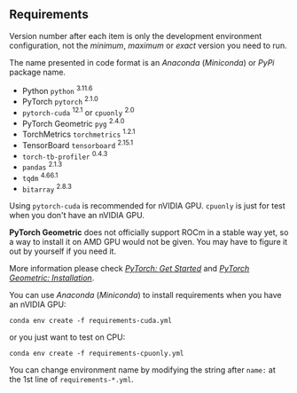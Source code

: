 ## Requirements

Version number after each item is only the development environment configuration, not the *minimum*, *maximum* or *exact* version you need to run.

The name presented in code format is an *Anaconda* (*Miniconda*) or *PyPi* package name.

  - Python `python` <sup>3.11.6</sup>
  - PyTorch `pytorch` <sup>2.1.0</sup>
  - `pytorch-cuda` <sup>12.1</sup> or `cpuonly` <sup>2.0</sup>
  - PyTorch Geometric `pyg` <sup>2.4.0</sup>
  - TorchMetrics `torchmetrics` <sup>1.2.1</sup>
  - TensorBoard `tensorboard` <sup>2.15.1</sup>
  - `torch-tb-profiler` <sup>0.4.3</sup>
  - `pandas` <sup>2.1.3</sup>
  - `tqdm` <sup>4.66.1</sup>
  - `bitarray` <sup>2.8.3</sup>

Using `pytorch-cuda` is recommended for nVIDIA GPU. `cpuonly` is just for test when you don't have an nVIDIA GPU.

**PyTorch Geometric** does not officially support ROCm in a stable way yet, so a way to install it on AMD GPU would not be given. You may have to figure it out by yourself if you need it.

More information please check [*PyTorch: Get Started*](https://pytorch.org/get-started/locally/) and [*PyTorch Geometric: Installation*](https://pytorch-geometric.readthedocs.io/en/latest/install/installation.html).

You can use *Anaconda* (*Miniconda*) to install requirements when you have an nVIDIA GPU:

```
conda env create -f requirements-cuda.yml
```

or you just want to test on CPU:

```
conda env create -f requirements-cpuonly.yml
```

You can change environment name by modifying the string after `name:` at the 1st line of `requirements-*.yml`.